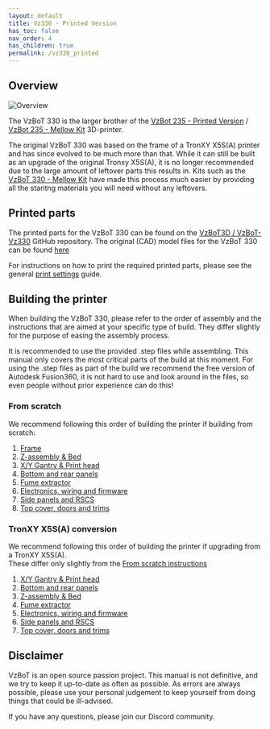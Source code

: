 ```yaml
---
layout: default
title: Vz330 - Printed Version
has_toc: false
nav_order: 4
has_children: true
permalink: /vz330_printed
---
```


## Overview

![Overview](/assets/images/manual/vz330_printed/printed_preview.jpg)

The VzBoT 330 is the larger brother of the [VzBot 235 - Printed Version](/vz235_printed) / [VzBot 235 - Mellow Kit](/vz235_mellow) 3D-printer.

The original VzBoT 330 was based on the frame of a TronXY X5S(A) printer and has since evolved to be much more than that. While it can still be built as an upgrade of the original Tronxy X5S(A), it is no longer recommended due to the large amount of leftover parts this results in. Kits such as the [VzBoT 330 - Mellow Kit](/vz330_mellow) have made this process much easier by providing all the staritng materials you will need without any leftovers.

## Printed parts

The printed parts for the VzBoT 330 can be found on the [VzBoT3D / VzBoT-Vz330](https://github.com/VzBoT3D/VzBoT-Vz330/tree/master/Assemblies%20BOM%20and%20STL) GitHub repository. The original (CAD) model files for the VzBoT 330 can be found [here](https://github.com/VzBoT3D/VzBoT-Vz330/tree/master/CAD)

For instructions on how to print the required printed parts, please see the general [print settings](../general/misc-info/print-settings) guide.

## Building the printer

When building the VzBoT 330, please refer to the order of assembly and the instructions that are aimed at your specific type of build. They differ slightly for the purpose of easing the assembly process.

It is recommended to use the provided .step files while assembling. This manual only
covers the most critical parts of the build at this moment. For using the .step files as part
of the build we recommend the free version of Autodesk Fusion360, it is not hard to use
and look around in the files, so even people without prior experience can do this!

### From scratch

We recommend following this order of building the printer if building from scratch:

1. [Frame]
2. [Z-assembly & Bed]
3. [X/Y Gantry & Print head]
4. [Bottom and rear panels]
5. [Fume extractor]
6. [Electronics, wiring and firmware]
7. [Side panels and RSCS]
8. [Top cover, doors and trims]

### TronXY X5S(A) conversion

We recommend following this order of building the printer if upgrading from a TronXY X5S(A).  
These differ only slightly from the [From scratch instructions](#from-scratch)

1. [X/Y Gantry & Print head]
2. [Bottom and rear panels]
3. [Z-assembly & Bed]
4. [Fume extractor]
5. [Electronics, wiring and firmware]
6. [Side panels and RSCS]
7. [Top cover, doors and trims]

## Disclaimer

VzBoT is an open source passion project. This manual is not definitive, and we try to keep it up-to-date as often as possible. As errors are always possible, please use your personal judgement to keep yourself from doing things that could be ill-advised.

If you have any questions, please join our Discord community.

[Bottom and rear panels]: /vz330_printed/bottom_panels
[Electronics, wiring and firmware]: /vz330_printed/electronics
[Frame]: /vz330_printed/frame
[Fume extractor]: /vz330_printed/fume_extractor
[Side panels and RSCS]: /vz330_printed/rscs
[Top cover, doors and trims]: /vz330_printed/top_cover
[X/Y Gantry & Print head]: /vz330_printed/gantry
[Z-assembly & Bed]: /vz330_printed/z_assembly
